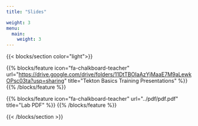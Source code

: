 ```yaml
---
title: "Slides"

weight: 3
menu:
  main:
    weight: 3
---
```


{{< blocks/section color="light">}}

{{% blocks/feature icon="fa-chalkboard-teacher" url="https://drive.google.com/drive/folders/11DtTBOIaAzYjMaaE7M9aLewkOPsc03ta?usp=sharing" title="Tekton Basics Training Presentations" %}}
{{% /blocks/feature %}}

{{% blocks/feature icon="fa-chalkboard-teacher" url="../pdf/pdf.pdf" title="Lab PDF" %}}
{{% /blocks/feature %}}

{{< /blocks/section >}}
